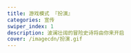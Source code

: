 ```yaml
---
title: 游戏模式 『扮演』
categories: 宣传
swiper_index: 1
description: 波澜壮阔的冒险史诗将由你来开启
cover: /imagecdn/扮演.gif
---
```

